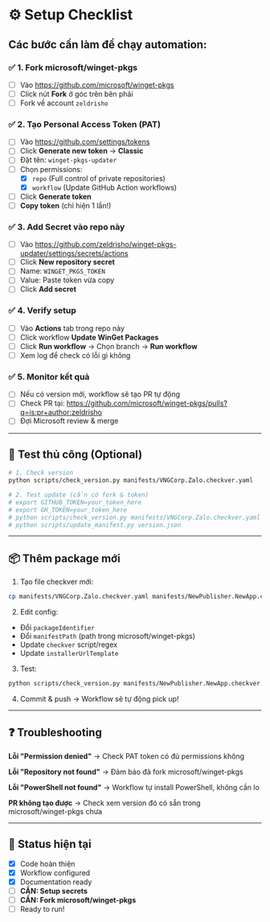 # ⚙️ Setup Checklist

## Các bước cần làm để chạy automation:

### ✅ 1. Fork microsoft/winget-pkgs
- [ ] Vào https://github.com/microsoft/winget-pkgs
- [ ] Click nút **Fork** ở góc trên bên phải
- [ ] Fork về account `zeldrisho`

### ✅ 2. Tạo Personal Access Token (PAT)
- [ ] Vào https://github.com/settings/tokens
- [ ] Click **Generate new token** → **Classic**
- [ ] Đặt tên: `winget-pkgs-updater`
- [ ] Chọn permissions:
  - [x] `repo` (Full control of private repositories)
  - [x] `workflow` (Update GitHub Action workflows)
- [ ] Click **Generate token**
- [ ] **Copy token** (chỉ hiện 1 lần!)

### ✅ 3. Add Secret vào repo này
- [ ] Vào https://github.com/zeldrisho/winget-pkgs-updater/settings/secrets/actions
- [ ] Click **New repository secret**
- [ ] Name: `WINGET_PKGS_TOKEN`
- [ ] Value: Paste token vừa copy
- [ ] Click **Add secret**

### ✅ 4. Verify setup
- [ ] Vào **Actions** tab trong repo này
- [ ] Click workflow **Update WinGet Packages**
- [ ] Click **Run workflow** → Chọn branch → **Run workflow**
- [ ] Xem log để check có lỗi gì không

### ✅ 5. Monitor kết quả
- [ ] Nếu có version mới, workflow sẽ tạo PR tự động
- [ ] Check PR tại: https://github.com/microsoft/winget-pkgs/pulls?q=is:pr+author:zeldrisho
- [ ] Đợi Microsoft review & merge

---

## 🧪 Test thủ công (Optional)

```bash
# 1. Check version
python scripts/check_version.py manifests/VNGCorp.Zalo.checkver.yaml

# 2. Test update (cần có fork & token)
# export GITHUB_TOKEN=your_token_here
# export GH_TOKEN=your_token_here
# python scripts/check_version.py manifests/VNGCorp.Zalo.checkver.yaml version.json
# python scripts/update_manifest.py version.json
```

---

## 📦 Thêm package mới

1. Tạo file checkver mới:
```bash
cp manifests/VNGCorp.Zalo.checkver.yaml manifests/NewPublisher.NewApp.checkver.yaml
```

2. Edit config:
- Đổi `packageIdentifier`
- Đổi `manifestPath` (path trong microsoft/winget-pkgs)
- Update `checkver` script/regex
- Update `installerUrlTemplate`

3. Test:
```bash
python scripts/check_version.py manifests/NewPublisher.NewApp.checkver.yaml
```

4. Commit & push → Workflow sẽ tự động pick up!

---

## ❓ Troubleshooting

**Lỗi "Permission denied"**
→ Check PAT token có đủ permissions không

**Lỗi "Repository not found"**
→ Đảm bảo đã fork microsoft/winget-pkgs

**Lỗi "PowerShell not found"**
→ Workflow tự install PowerShell, không cần lo

**PR không tạo được**
→ Check xem version đó có sẵn trong microsoft/winget-pkgs chưa

---

## 🎯 Status hiện tại

- [x] Code hoàn thiện
- [x] Workflow configured
- [x] Documentation ready
- [ ] **CẦN: Setup secrets**
- [ ] **CẦN: Fork microsoft/winget-pkgs**
- [ ] Ready to run!
